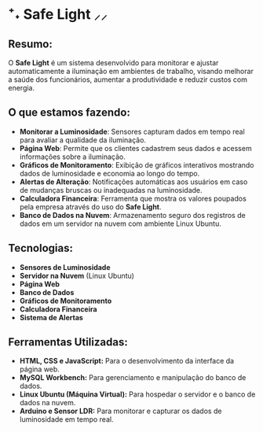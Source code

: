 # ⁺˖ Safe Light ⸝⸝

## Resumo:

O **Safe Light** é um sistema desenvolvido para monitorar e ajustar automaticamente a iluminação em ambientes de trabalho, visando melhorar a saúde dos funcionários, aumentar a produtividade e reduzir custos com energia.

## O que estamos fazendo:

- **Monitorar a Luminosidade**: Sensores capturam dados em tempo real para avaliar a qualidade da iluminação.
- **Página Web**: Permite que os clientes cadastrem seus dados e acessem informações sobre a iluminação.
- **Gráficos de Monitoramento**: Exibição de gráficos interativos mostrando dados de luminosidade e economia ao longo do tempo.
- **Alertas de Alteração**: Notificações automáticas aos usuários em caso de mudanças bruscas ou inadequadas na luminosidade.
- **Calculadora Financeira**: Ferramenta que mostra os valores poupados pela empresa através do uso do **Safe Light**.
- **Banco de Dados na Nuvem**: Armazenamento seguro dos registros de dados em um servidor na nuvem com ambiente Linux Ubuntu.

## Tecnologias:

- **Sensores de Luminosidade**
- **Servidor na Nuvem** (Linux Ubuntu)
- **Página Web**
- **Banco de Dados**
- **Gráficos de Monitoramento**
- **Calculadora Financeira**
- **Sistema de Alertas**

## Ferramentas Utilizadas:

- **HTML, CSS e JavaScript:** Para o desenvolvimento da interface da página web.
- **MySQL Workbench:** Para gerenciamento e manipulação do banco de dados.
- **Linux Ubuntu (Máquina Virtual):** Para hospedar o servidor e o banco de dados na nuvem.
- **Arduino e Sensor LDR:** Para monitorar e capturar os dados de luminosidade em tempo real.
